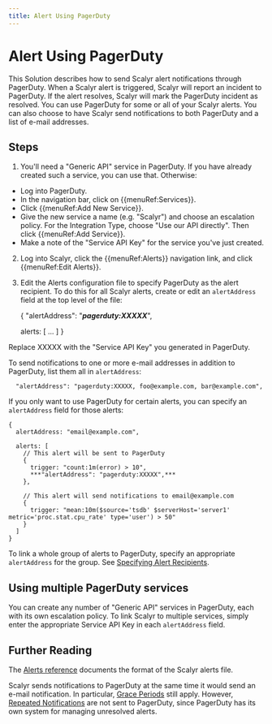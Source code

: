 ```yaml
---
title: Alert Using PagerDuty
---
```


# Alert Using PagerDuty

This Solution describes how to send Scalyr alert notifications through PagerDuty. When a Scalyr alert is triggered,
Scalyr will report an incident to PagerDuty. If the alert resolves, Scalyr will mark the PagerDuty incident as resolved.
You can use PagerDuty for some or all of your Scalyr alerts. You can also choose to have Scalyr send notifications to
both PagerDuty and a list of e-mail addresses.


## Steps

1. You'll need a "Generic API" service in PagerDuty. If you have already created such a service, you can use that.
Otherwise:

- Log into PagerDuty.
- In the navigation bar, click on {{menuRef:Services}}.
- Click {{menuRef:Add New Service}}.
- Give the new service a name (e.g. "Scalyr") and choose an escalation policy. For the Integration Type, choose
  "Use our API directly". Then click {{menuRef:Add Service}}.
- Make a note of the "Service API Key" for the service you've just created.

2. Log into Scalyr, click the {{menuRef:Alerts}} navigation link, and click {{menuRef:Edit Alerts}}.

3. Edit the Alerts configuration file to specify PagerDuty as the alert recipient. To do this for all Scalyr alerts,
create or edit an ``alertAddress`` field at the top level of the file:

    {
      "alertAddress": "***pagerduty:XXXXX***",

      alerts: [
        ...
      ]
    }

Replace XXXXX with the "Service API Key" you generated in PagerDuty.

To send notifications to one or more e-mail addresses in addition to PagerDuty, list them all in ``alertAddress``:

      "alertAddress": "pagerduty:XXXXX, foo@example.com, bar@example.com",

If you only want to use PagerDuty for certain alerts, you can specify an ``alertAddress`` field for those alerts:

    {
      alertAddress: "email@example.com",

      alerts: [
        // This alert will be sent to PagerDuty
        {
          trigger: "count:1m(error) > 10",
          ***"alertAddress": "pagerduty:XXXXX",***
        },

        // This alert will send notifications to email@example.com
        {
          trigger: "mean:10m($source='tsdb' $serverHost='server1' metric='proc.stat.cpu_rate' type='user') > 50"
        }
      ]
    }

To link a whole group of alerts to PagerDuty, specify an appropriate ``alertAddress`` for the group. See
[Specifying Alert Recipients](/help/alerts#recipients).


## Using multiple PagerDuty services

You can create any number of "Generic API" services in PagerDuty, each with its own escalation policy. To link Scalyr
to multiple services, simply enter the appropriate Service API Key in each ``alertAddress`` field.


## Further Reading

The [Alerts reference](/help/alerts) documents the format of the Scalyr alerts file.

Scalyr sends notifications to PagerDuty at the same time it would send an e-mail notification. In particular,
[Grace Periods](/help/alerts#gracePeriod) still apply. However, 
[Repeated Notifications](/help/alerts#renotification) are not sent to PagerDuty, 
since PagerDuty has its own system for managing unresolved alerts.
